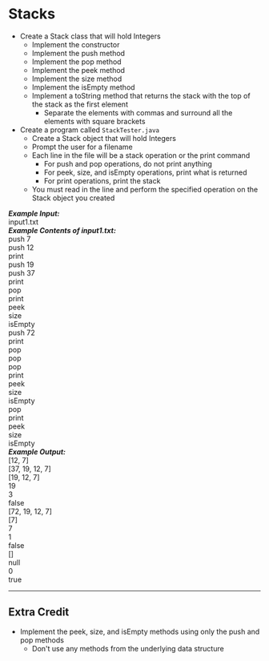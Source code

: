 # Stacks

- Create a Stack class that will hold Integers
  - Implement the constructor
  - Implement the push method
  - Implement the pop method
  - Implement the peek method
  - Implement the size method
  - Implement the isEmpty method
  - Implement a toString method that returns the stack with the top of the stack as the first element
    - Separate the elements with commas and surround all the elements with square brackets
- Create a program called `StackTester.java`
  - Create a Stack object that will hold Integers
  - Prompt the user for a filename
  - Each line in the file will be a stack operation or the print command
    - For push and pop operations, do not print anything
    - For peek, size, and isEmpty operations, print what is returned
    - For print operations, print the stack
  - You must read in the line and perform the specified operation on the Stack object you created

***Example Input:***\
input1.txt\
***Example Contents of input1.txt:***\
push 7\
push 12\
print\
push 19\
push 37\
print\
pop\
print\
peek\
size\
isEmpty\
push 72\
print\
pop\
pop\
pop\
print\
peek\
size\
isEmpty\
pop\
print\
peek\
size\
isEmpty\
***Example Output:***\
[12, 7]\
[37, 19, 12, 7]\
[19, 12, 7]\
19\
3\
false\
[72, 19, 12, 7]\
[7]\
7\
1\
false\
[]\
null\
0\
true
- - - - - - - - - - - -

## Extra Credit

- Implement the peek, size, and isEmpty methods using only the push and pop methods
  - Don't use any methods from the underlying data structure
